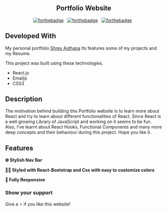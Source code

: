 <h2 align="center">
  Portfolio Website<br/>
</h2>

<div align="center">

[![forthebadge](https://forthebadge.com/images/badges/built-with-love.svg)](https://forthebadge.com) &nbsp;
[![forthebadge](https://forthebadge.com/images/badges/made-with-javascript.svg)](https://forthebadge.com) &nbsp;
[![forthebadge](https://forthebadge.com/images/badges/open-source.svg)](https://forthebadge.com) &nbsp;


</div>

## Developed With

My personal portfolio <a href="https://iam-shreyasthana.github.io/portfolio-web-application/" target="_blank">Shrey Asthana</a> Its features some of my projects and my Resume.<br/>

This project was built using these technologies.

- React.js
- Emailjs
- CSS3

## Description

<p>The motivation behind building this Portfolio website is to learn more about React and try to learn about different functionalities of React. Since React is a well growing Library of JavaScript and working on it seems to be fun. Also, I've learnt about React Hooks, Functional Components and many more deep concepts and their behaviour during this project. Hope you like it. </p>

## Features

**🌐 Stylish Nav Bar**

**🖐🏻 Styled with React-Bootstrap and Css with easy to customize colors**

**📲 Fully Responsive**

### Show your support

Give a ⭐ if you like this website!
